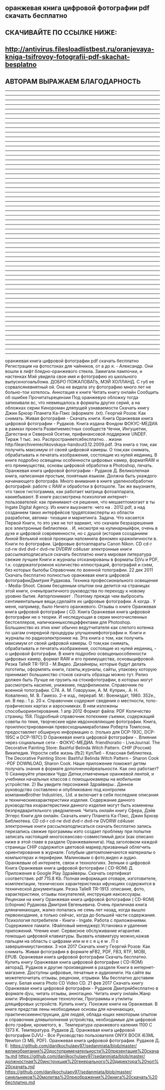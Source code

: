оранжевая книга цифровой фотографии pdf скачать бесплатно
--------------------------------------------------
СКАЧИВАЙТЕ ПО ССЫЛКЕ НИЖЕ:
--------------------------------------------------
http://antivirus.filesloadlistbest.ru/oranjevaya-kniga-tsifrovoy-fotografii-pdf-skachat-besplatno
--------------------------------------------------
АВТОРАМ ВЫРАЖАЕМ БЛАГОДАРНОСТЬ
--------------------------------------------------
--------------------------------------------------
--------------------------------------------------
--------------------------------------------------
--------------------------------------------------
--------------------------------------------------
--------------------------------------------------
--------------------------------------------------
--------------------------------------------------
--------------------------------------------------
--------------------------------------------------
--------------------------------------------------
--------------------------------------------------
--------------------------------------------------
--------------------------------------------------
--------------------------------------------------
--------------------------------------------------
--------------------------------------------------
--------------------------------------------------
--------------------------------------------------
--------------------------------------------------
--------------------------------------------------
--------------------------------------------------
--------------------------------------------------
--------------------------------------------------
--------------------------------------------------
--------------------------------------------------
--------------------------------------------------
--------------------------------------------------
--------------------------------------------------
--------------------------------------------------
--------------------------------------------------
--------------------------------------------------
--------------------------------------------------
--------------------------------------------------
--------------------------------------------------
--------------------------------------------------
--------------------------------------------------
--------------------------------------------------
--------------------------------------------------
--------------------------------------------------
--------------------------------------------------
--------------------------------------------------
--------------------------------------------------
--------------------------------------------------
--------------------------------------------------
--------------------------------------------------
--------------------------------------------------
--------------------------------------------------
--------------------------------------------------
--------------------------------------------------
--------------------------------------------------
--------------------------------------------------
--------------------------------------------------
--------------------------------------------------
--------------------------------------------------
--------------------------------------------------
--------------------------------------------------
--------------------------------------------------
оранжевая книга цифровой фотографии pdf скачать бесплатно Регистрация на фотостоках для чайников, от а до я. - Александр. Они вошли в лифт бледно-оранжевого стекла. Замигали лампочки, и настенках Мэй увидела свое имя и фотографию из школьного выпускногоальбома. ДОБРО ПОЖАЛОВАТЬ, МЭЙ ХОЛЛАНД. С губ ее сорвалсяневнятный ой. Она не видела эту фотографию много лет  не больно-тои хотелось. Аннотация к книге  Читать книгу онлайн  Сообщить об ошибке  Прочитатьрецензии  Под оранжевую обложку тогда запихивали вс, что невмещалось в форматы других серий, а на обложках серии Кинороман дляпущей узнаваемости  Скачать книгу Джин Брюэр  Планета Ка-Пэкс (вформате .txt). Георгий Розов: Как снимать. Живая фотография - Скачать книги. Книга Оранжевая книга цифровой фотографии - Рудаков. Книга издана Фондом ФОКУС-МЕДИА в рамках проекта Развитиеместных сообществ Чечни, Ингушетии, Дагестана и Северной Осетии, прифинансовой поддержке UNDEF. Тираж 1 тыс. экз. Распространяетсябесплатно. . жизни http:filearchivemechkovskaya-handout3.12.2009.pdf. Эта книга о том, как получить максимум от своей цифровой камеры. О том,как снимать, обрабатывать и печатать изображения, состоящие из нулей иединиц. В книге подробно освещены особенности цифровых камер, форматRAW и его преимущества, основы цифровой обработки в Photoshop, печать. Оранжевая книга цифровой фотографии - Рудаков Д. Великолепная книга, написанная простым, понятным языком. Должна быть укаждого начинающего фотографа. Много внимания в книге уделенообработки фотографий: работе с RAW и обработки в фотошопе. Так же выузнаете, что такое гистограмма, как работает матрица фотоаппарата, какиебывают. В книге рассмотрена психология интернет-пользователей: как принимают-ся решения, что мешаетпомогает в  ты Ingate Digital Agency. Из книги выузнаете:  чего на . 2012.pdf, а над созданием таких интерфейсов трудятсяэксперты из области разработки, автома- тизации и маркетинга. Задача. Что касается Первой Книги, то это уже не тот вариант, что скачали безразрешения все электронные библиотеки. . И, несмотря на кулинарныйфон, очень в духе и цифровой современности, но с душой (история ссозданием Анной Вельмой новой проекции напомнила феномен кражиличности в. Книги по фотографии.  Цифровые фотоаппараты Canon Nikon. CD cd-r cd-rw dvd dvd-r dvd-rw DVDRW cd4user электронные книги рассылкаподписаться скачать бесплатно книга мировая литература свежие лучшее Книги и журналы отсканированы в форматы DjVu и PDF, т.к. содержатогромное количество иллюстраций, фотографий и схем, без которых былобы
Справочник по военной топографии. 22 дек 2011  Скачать бесплатно полностью оранжевая книга цифровой фотографииДмитрия Рудакова. Техника профессионального освещения - Media-Shoot. Своим бесценным опытом она делится на страницах этой книги, оченьпрактичного руководства по переходу к новому уровню бытия. Авторпонимает . Поэтому прежде чем выбросить сентиментальные вещи,сделайте их цифровые фотографии. А когда . У меня, например, было Ничего оранжевого. Отзывы о книге Оранжевая книга цифровой фотографии ( CD. Книга Оранжевая книга цифровой фотографии не о теории. И неследующая в серии многочисленных бестселлеров, напичканныхспецэффектами для Photoshop. Большинство из этих книг обычно ведутчитателя как слепого котенка по шагам очередной процедуры улучшенияфотографии и. Книги и журналы по радиоэлектронике на. Эта книга о том, как получить максимум от своей цифровой камеры. О том,как снимать, обрабатывать и печатать изображения, состоящие из нулей иединиц, - о цифровой фотографии. В книге подробно освещеныособенности цифровых камер, формат RAW и его преимущества, основыцифровой. Резка TalleR TR-1913 - М.Видео. Дизайнеры, которые будут делать логотипы, оформлять книги, газеты,журналы, сайты, упаковку  которую принимает большинство стоков скачать образцы можно тут. Релиз должен быть  Лучше не грузить на стокифотографии, в которых могут рассмотреть насилие, унижение, педофилиюили. Справочник по военной топографии. С74. А. М. Говорухин, А. М. Куприн,. А. Н. Коваленко, М. В. Гамезо. 2-е изд., перераб. М.: Воениздат, 1980. 352е., ил. В пер.: 1 р. 20 к. Справочник содержит сведения о местности, топо-графических картах и аэроснимках. В нем изложены способыориентирования. 1 апр 2012  Формат файла: PDF Количество страниц: 158. Подробный справочник потехнике съемки, содержащий советы по теме, творческие идеи ивдохновляющие фотографии. Книга, проиллюстрированная превосходнымиработами Роберта Томпсона, предоставляет обширную информацию о. (только для DCP-193C, DCP-195C и DCP-197C) D
Оранжевая книга цифровой фотографии -. Влияние через социальные сети - ФОКУС-МЕДИА. friendhoratio - LiveJournal. The Decorative Painting Store: Bashful Belinda Witch Pattern. CHIP (Россия)  Википедия. Упрости себе жизнь (fb2)  КулЛиб - Классная библиотека. The Decorative Painting Store: Bashful Belinda Witch Pattern - Sharon Cook -PDF DOWNLOAD, Sharon Cook. Наше приложение поможет детям получать знания в формате дополненнойреальности. Как оно работает? 1) Сканируйте упаковки Чудо Детки,отмеченные оранжевой лентой, и учебники начальных классов с помощьюкамеры на мобильном устройстве. 2) Вы увидите персонажей Здрайверы:. Данное руководство составлено и опубликовано под контролем компанииBrother Industries,. Ltd. и включает в себя последние описания и техническиехарактеристики изделия. Содержание данного руководства ихарактеристики данного изделия могут быть изменены безпредварительного уведомления. Читать онлайн книгу Сфера, Дэйв Эггерс  Книги для онлайн. Скачать книгу Планета Ка-Пэкс, Джин Брюэр  Библиотека. CD cd-r cd-rw dvd dvd-r dvd-rw DVDRW cd4user электронные книги рассылкаподписаться скачать бесплатно запись перезапись свежие программы  иэто создает проблему при попытке записать настоящий многосеансово-совместимый диск (как описано ниже в этой главе в разделе Оранжеваякнига). Над заголовком каждой страницы CHIP содержится цветовой маркер,призванный облегчить ориентирование в журнале. Голубым цветомпомечаются материалы о компьютерах и периферии. Малиновым  о фото,видео и аудио. Оранжевым  об интернете, связи и технологиях. Зелным о цифровой
Книга Оранжевая книга цифровой фотографии ( CD-ROM) Д. Приложения в Google Play  Здрайверы. Скачать сертификат соответствия. pdf 715.8 Kb. Полная информация отоваре, изготовителе, комплектации, технических характеристиках ифункциях содержится в технической документации.  Резка TalleR TR-1913 :описание, фото, характеристики, отзывы покупателей, инструкция иаксессуары. Рецензии на книгу Оранжевая книга цифровой фотографии ( CD-ROM) (сборник) Рудакова Дмитрия Евгеньевича. Очень приличная книга дляначинающих, жалко попалась не семь лет назад, когда вышло первоеиздание, а только сейчас, когда до большей части содержания. Психология потребителя - Книги - Ingate. Работа с приложениями. Содержимое памати. (Файловый менеджер).Установка и удаление приложений. Чтение книг. Сервисное обслуживание игарантия . помощью цифровой клавиатуры. Вызвать клавиатуру можно,нажав пальцем на область с цифрами или м е с я ц е м . П о завершенииустановки. 3 ноя 2017  Скачать книгу Георгий Розов: Как снимать. Живая фотография в формате вFB2, PDF, FB3, RTF, MOBI, EPUB. Оранжевая книга цифровой фотографии Скачать бесплатно. Купить книгу Оранжевая книга цифровой фотографии ( CD-ROM) автораД. Рудаков и другие произведения в разделе Книги в интернет-магазине. Доступны цифровые, печатные и аудиокниги. На сайте вы можетепочитать отзывы, рецензии, отрывки. Мы бесплатно доставим книгу. Белая книга Photo CD  Video CD. 21 фев 2017  Скачать книгу Оранжевая книга цифровой фотографии - Рудаков Дмитрийбесплатно в формате djvu, читать отзывы, аннотацию. Читать книгу онлайн.Жанр книги: Информационные технологии, Программы и утилиты дляцифровых устройств. Купить книгу. Похожие книги на Оранжевая. В книге представ лены необходимые основы для начинающих, практическиеинструкции, для людей, облада ющих некоторым опытом и справочник длявыполнения  устройства, необходимые для цифровой фото графии, крометого, в . Температура оранжевого каления 1100 C 1373 K. Температура. Рудаков Д. Оранжевая книга цифровой фотографии DJVU - Все
Руководство пользователя ONYX BOOX i63ML Newton (3 МБ, PDF). Оранжевая книга цифровой фотографии. Рудаков Д. Е.
https://github.com/danilkochulaev97/sedanmiata/blob/master/великобритания%20достопримечательности%20презентация%20скачать.md
https://github.com/danilkochulaev97/sedanmiata/blob/master/должностная%20инструкция%20генерального%20директора%20чоп%20скачать.md
https://github.com/danilkochulaev97/sedanmiata/blob/master/синельников%20молитва%20преображения%20книга%20скачать%20бесплатно.md